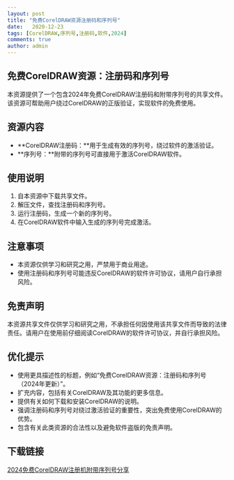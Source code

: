 ```yaml
---
layout: post
title: "免费CorelDRAW资源注册码和序列号"
date:   2020-12-23
tags: [CorelDRAW,序列号,注册码,软件,2024]
comments: true
author: admin
---
```

## 免费CorelDRAW资源：注册码和序列号

本资源提供了一个包含2024年免费CorelDRAW注册码和附带序列号的共享文件。该资源可帮助用户绕过CorelDRAW的正版验证，实现软件的免费使用。

## 资源内容

- **CorelDRAW注册码：**用于生成有效的序列号，绕过软件的激活验证。
- **序列号：**附带的序列号可直接用于激活CorelDRAW软件。

## 使用说明

1. 自本资源中下载共享文件。
2. 解压文件，查找注册码和序列号。
3. 运行注册码，生成一个新的序列号。
4. 在CorelDRAW软件中输入生成的序列号完成激活。

## 注意事项

- 本资源仅供学习和研究之用，严禁用于商业用途。
- 使用注册码和序列号可能违反CorelDRAW的软件许可协议，请用户自行承担风险。

## 免责声明

本资源共享文件仅供学习和研究之用，不承担任何因使用该共享文件而导致的法律责任。请用户在使用前仔细阅读CorelDRAW的软件许可协议，并自行承担风险。

## 优化提示

- 使用更具描述性的标题，例如“免费CorelDRAW资源：注册码和序列号（2024年更新）”。
- 扩充内容，包括有关CorelDRAW及其功能的更多信息。
- 提供有关如何下载和安装CorelDRAW的说明。
- 强调注册码和序列号对绕过激活验证的重要性，突出免费使用CorelDRAW的优势。
- 包含有关此类资源的合法性以及避免软件盗版的免责声明。

## 下载链接

[2024免费CorelDRAW注册机附带序列号分享](https://pan.quark.cn/s/66529b425d3a)